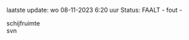 laatste update: 
wo 08-11-2023  6:20   uur 
Status: FAALT - fout - 
<div class="service R">schijfruimte</div><div class="service R">svn</div>